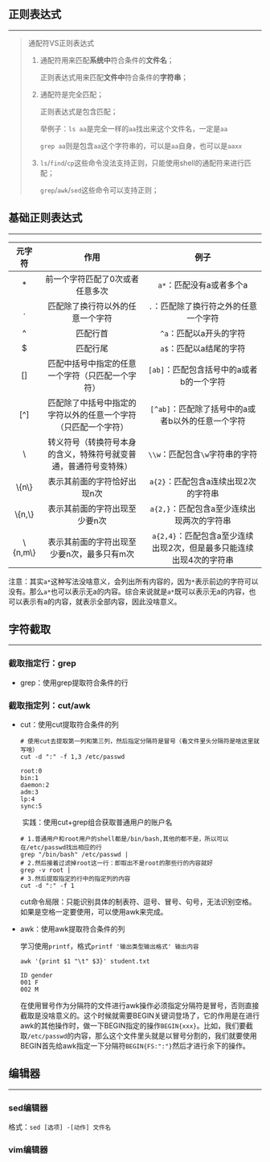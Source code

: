 ## 正则表达式

---

> 通配符VS正则表达式
>
> 1. 通配符用来匹配**系统中**符合条件的**文件名**；
>
>    正则表达式用来匹配**文件中**符合条件的**字符串**；
>
> 2. 通配符是完全匹配；
>
>    正则表达式是包含匹配；
>
>    举例子：`ls aa`是完全一样的`aa`找出来这个文件名，一定是`aa`
>
>    `grep aa`则是包含`aa`这个字符串的，可以是`aa`自身，也可以是`aaxx`
>
> 3. `ls`/`find`/`cp`这些命令没法支持正则，只能使用shell的通配符来进行匹配；
>
>    `grep`/`awk`/`sed`这些命令可以支持正则；

## 基础正则表达式

---

|    元字符     |                   作用                   |                             例子                             |
| :-----------: | :--------------------------------------: | :----------------------------------------------------------: |
|       *       |     前一个字符匹配了0次或者任意多次      |     `a*`：匹配没有a或者多个a     |
|       .       |     匹配除了换行符以外的任意一个字符     | `.`：匹配除了换行符之外的任意一个字符 |
|       ^       |     匹配行首    |     `^a`：匹配以a开头的字符     |
|       $       |    匹配行尾     |        `a$`：匹配以a结尾的字符        |
| [] |        匹配中括号中指定的任意一个字符（只匹配一个字符）        |                  `[ab]`：匹配包含括号中的a或者b的一个字符                  |
| [^] | 匹配除了中括号中指定的字符以外的任意一个字符（只匹配一个字符） |             `[^ab]`：匹配除了括号中的a或者b以外的任意一个字符             |
|   \   |     转义符号（转换符号本身的含义，特殊符号就变普通，普通符号变特殊）     |    `\\w`：匹配包含`\w`字符串的字符    |
| \\{n\\}  |      表示其前面的字符恰好出现n次      |          `a{2}`：匹配包含a连续出现2次的字符串          |
| \\{n,\\} |      表示其前面的字符出现至少要n次      |             `a{2,}`：匹配包含a至少连续出现两次的字符串             |
| \\{n,m\\} |      表示其前面的字符出现至少要n次，最多只有m次      |             `a{2,4}`：匹配包含a至少连续出现2次，但是最多只能连续出现4次的字符串             |

注意：其实`a*`这种写法没啥意义，会列出所有内容的，因为`*`表示前边的字符可以没有。那么`a*`也可以表示无a的内容。综合来说就是`a*`既可以表示无a的内容，也可以表示有a的内容，就表示全部内容，因此没啥意义。

## 字符截取

---

### 截取指定行：grep

- grep：使用grep提取符合条件的行

### 截取指定列：cut/awk

- cut：使用cut提取符合条件的列

  ```shell
  # 使用cut去提取第一列和第三列，然后指定分隔符是冒号（看文件里头分隔符是啥这里就写啥）
  cut -d ":" -f 1,3 /etc/passwd
  ```

  ```shell
  root:0
  bin:1
  daemon:2
  adm:3
  lp:4
  sync:5
  ```

  ​ 实践：使用cut+grep组合获取普通用户的账户名

  ```shell
  # 1.普通用户和root用户的shell都是/bin/bash,其他的都不是，所以可以在/etc/passwd找出相应的行
  grep "/bin/bash" /etc/passwd |
  # 2.然后接着过滤掉root这一行：即取出不是root的那些行的内容就好
  grep -v root |
  # 3.然后提取指定的行中的指定列的内容
  cut -d ":" -f 1 
  ```

  cut命令局限：只能识别具体的制表符、逗号、冒号、句号，无法识别空格。如果是空格一定要使用，可以使用awk来完成。

- awk：使用awk提取符合条件的列

  学习使用`printf`，格式`printf '输出类型输出格式' 输出内容`

  ```shell
  awk '{print $1 "\t" $3}' student.txt
  ```

  ```shell
  ID gender
  001 F
  002 M
  ```

  在使用冒号作为分隔符的文件进行awk操作必须指定分隔符是冒号，否则直接截取是没啥意义的。这个时候就需要BEGIN关键词登场了，它的作用是在进行awk的其他操作时，做一下BEGIN指定的操作`BEGIN{xxx}`。比如，我们要截取`/etc/passwd`的内容，那么这个文件里头就是以冒号分割的，我们就要使用BEGIN首先给awk指定一下分隔符`BEGIN{FS:":"}`然后才进行余下的操作。

## 编辑器

---

### sed编辑器

格式：`sed [选项] -[动作] 文件名`

### vim编辑器

###
